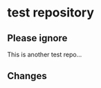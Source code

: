 test repository
===============

Please ignore
-------------

This is another test repo...

Changes
-------


